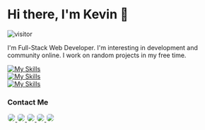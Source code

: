 # Hi there, I'm Kevin 👋

![visitor](https://visitor-badge.laobi.icu/badge?page_id=CharalambosIoannou.kevin-sg)

<div id="icons" align="left">

I'm Full-Stack Web Developer. I'm interesting in development and community online. I work on random projects in my free time.

[![My Skills](https://skillicons.dev/icons?i=js,ts,react,nextjs,remix,tauri,styledcomponents,emotion,jest,tailwind,bootstrap&theme=dark&perline=11)](Technologies) <br>
[![My Skills](https://skillicons.dev/icons?i=nodejs,express,nest,aws,gcp,mongodb,mysql,sqlite,postgres,prisma&theme=dark&perline=10)](Technologies)<br>
[![My Skills](https://skillicons.dev/icons?i=linux,bash,docker,kubernetes,git,githubactions,figma,neovim,vscode&theme=dark&perline=9)](Technologies)

</div>

<div id="contact" align="left">

### Contact Me

<a href="https://dev.to/kevinsg" target="_blank">
   <img src="https://img.shields.io/badge/-Dev.to-1DA1F2?style=for-the-badge&logo=dev.to&logoColor=ffffff&color=black" style="border: 1px solid transparent; border-radius: 6px;">
</a>
<a href="https://www.linkedin.com/in/kevinsalazar-dev" target="_blank">
   <img src="https://img.shields.io/badge/LinkedIn-0077B5?style=for-the-badge&logo=linkedin&logoColor=0e76a8&color=black" style="border: 1px solid transparent; border-radius: 6px;">
</a>
<a href="https://medium.com/@kevin.boster99" target="_blank">
   <img src="https://img.shields.io/badge/Medium-12100E?style=for-the-badge&logo=medium&logoColor=ffffff&color=black" style="border: 1px solid transparent; border-radius: 6px;">
</a>
<a href="https://twitter.com/zeus_ssa99" target="_blank">
   <img src="https://img.shields.io/badge/-Twitter-1DA1F2?style=for-the-badge&logo=twitter&logoColor=0e76a8&color=black" style="border: 1px solid transparent; border-radius: 6px;">
</a>
<a href="https://kevinsalazar.vercel.app/" target="_blank">
   <img src="https://img.shields.io/badge/website-000000?style=for-the-badge&logo=About.me&logoColor=white" style="border: 1px solid transparent; border-radius: 6px;">
</a>
</div>
